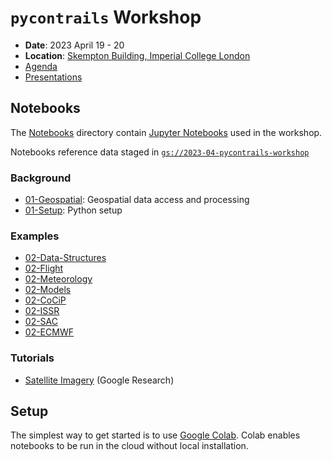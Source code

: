 # `pycontrails` Workshop

- **Date**: 2023 April 19 - 20
- **Location**: [Skempton Building, Imperial College London](https://goo.gl/maps/9oBGJ2eUwPj5GyuU7)
- [Agenda](https://drive.google.com/drive/folders/10-4j2nsayJnB5kUCkZkfyKBL7HwnrNIN)
- [Presentations](https://drive.google.com/drive/folders/10-4j2nsayJnB5kUCkZkfyKBL7HwnrNIN?usp=share_link)

## Notebooks

The [Notebooks](notebooks) directory contain [Jupyter Notebooks](https://jupyter.org/) used in the workshop.

Notebooks reference data staged in [`gs://2023-04-pycontrails-workshop`](https://console.cloud.google.com/storage/browser/2023-04-pycontrails-workshop)

### Background

- [01-Geospatial](notebooks/01-Geospatial.ipynb): Geospatial data access and processing
- [01-Setup](notebooks/01-Setup.ipynb): Python setup

### Examples

- [02-Data-Structures](notebooks/02-Data-Structures.ipynb)
- [02-Flight](notebooks/02-Flight.ipynb)
- [02-Meteorology](notebooks/02-Meteorology.ipynb)
- [02-Models](notebooks/02-Models.ipynb)
- [02-CoCiP](notebooks/02-CoCiP.ipynb)
- [02-ISSR](notebooks/02-ISSR.ipynb)
- [02-SAC](notebooks/02-SAC.ipynb)
- [02-ECMWF](notebooks/02-ECMWF.ipynb)

### Tutorials

- [Satellite Imagery](https://github.com/google-research/google-research/blob/master/contrails/demos/load_goes_data.ipynb) (Google Research)

## Setup

The simplest way to get started is to use [Google Colab](https://colab.research.google.com/).
Colab enables notebooks to be run in the cloud without local installation.
